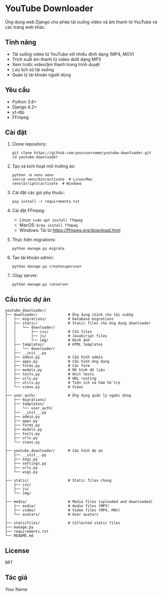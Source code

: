 # YouTube Downloader

Ứng dụng web Django cho phép tải xuống video và âm thanh từ YouTube và các trang web khác.

## Tính năng

- Tải xuống video từ YouTube với nhiều định dạng (MP4, MOV)
- Trích xuất âm thanh từ video dưới dạng MP3
- Xem trước video/âm thanh trong trình duyệt
- Lưu lịch sử tải xuống
- Quản lý tài khoản người dùng

## Yêu cầu

- Python 3.8+
- Django 4.2+
- yt-dlp
- FFmpeg

## Cài đặt

1. Clone repository:
   ```
   git clone https://github.com/yourusername/youtube-downloader.git
   cd youtube-downloader
   ```

2. Tạo và kích hoạt môi trường ảo:
   ```
   python -m venv venv
   source venv/bin/activate  # Linux/Mac
   venv\Scripts\activate  # Windows
   ```

3. Cài đặt các gói phụ thuộc:
   ```
   pip install -r requirements.txt
   ```

4. Cài đặt FFmpeg:
   - Linux: `sudo apt install ffmpeg`
   - MacOS: `brew install ffmpeg`
   - Windows: Tải từ https://ffmpeg.org/download.html

5. Thực hiện migrations:
   ```
   python manage.py migrate
   ```

6. Tạo tài khoản admin:
   ```
   python manage.py createsuperuser
   ```

7. Chạy server:
   ```
   python manage.py runserver
   ```

## Cấu trúc dự án

```
youtube_downloader/
├── downloader/              # Ứng dụng chính cho tải xuống
│   ├── migrations/          # Database migrations
│   ├── static/              # Static files cho ứng dụng downloader
│   │   └── downloader/
│   │       ├── css/         # CSS files
│   │       ├── js/          # JavaScript files
│   │       └── img/         # Hình ảnh
│   ├── templates/           # HTML templates
│   │   └── downloader/
│   ├── __init__.py
│   ├── admin.py             # Cấu hình admin
│   ├── apps.py              # Cấu hình ứng dụng
│   ├── forms.py             # Các form
│   ├── models.py            # Mô hình dữ liệu
│   ├── tests.py             # Unit tests
│   ├── urls.py              # URL routing
│   ├── utils.py             # Tiện ích và hàm hỗ trợ
│   └── views.py             # Views
│
├── user_auth/               # Ứng dụng quản lý người dùng
│   ├── migrations/
│   ├── templates/
│   │   └── user_auth/
│   ├── __init__.py
│   ├── admin.py
│   ├── apps.py
│   ├── forms.py
│   ├── models.py
│   ├── tests.py
│   ├── urls.py
│   └── views.py
│
├── youtube_downloader/      # Cấu hình dự án
│   ├── __init__.py
│   ├── asgi.py
│   ├── settings.py
│   ├── urls.py
│   └── wsgi.py
│
├── static/                  # Static files chung
│   ├── css/
│   ├── js/
│   └── img/
│
├── media/                   # Media files (uploaded and downloaded)
│   ├── audio/               # Audio files (MP3)
│   ├── video/               # Video files (MP4, MOV)
│   └── avatars/             # User avatars
│
├── staticfiles/             # Collected static files
├── manage.py
├── requirements.txt
└── README.md
```

## License

MIT

## Tác giả

Your Name
